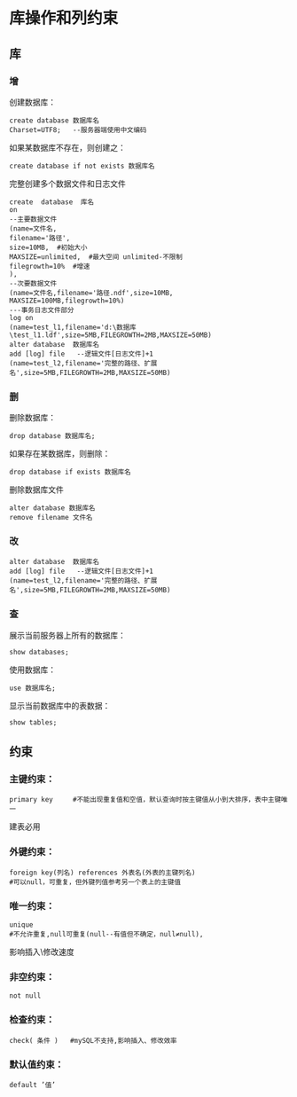 # 库操作和列约束

## 库

### 增

创建数据库：

```mysql
create database 数据库名
Charset=UTF8;   --服务器端使用中文编码
```
如果某数据库不存在，则创建之：
```mysql
create database if not exists 数据库名
```
完整创建多个数据文件和日志文件
```mysql
create  database  库名   
on  
--主要数据文件
(name=文件名,
filename='路径',
size=10MB,  #初始大小
MAXSIZE=unlimited,  #最大空间 unlimited-不限制
filegrowth=10%  #增速
),
--次要数据文件
(name=文件名,filename='路径.ndf',size=10MB, MAXSIZE=100MB,filegrowth=10%)
---事务日志文件部分
log on
(name=test_l1,filename='d:\数据库\test_l1.ldf',size=5MB,FILEGROWTH=2MB,MAXSIZE=50MB)
alter database  数据库名
add [log] file   --逻辑文件[日志文件]+1
(name=test_l2,filename='完整的路径、扩展名',size=5MB,FILEGROWTH=2MB,MAXSIZE=50MB)
```
### 删

删除数据库：

```mysql
drop database 数据库名;
```
如果存在某数据库，则删除：
```mysql
drop database if exists 数据库名
```
删除数据库文件
```mysql
alter database 数据库名
remove filename 文件名
```
### 改

```mysql
alter database  数据库名
add [log] file   --逻辑文件[日志文件]+1
(name=test_l2,filename='完整的路径、扩展名',size=5MB,FILEGROWTH=2MB,MAXSIZE=50MB)
```
### 查

展示当前服务器上所有的数据库：

```mysql
show databases;
```
使用数据库：
```mysql
use 数据库名;
```
显示当前数据库中的表数据：
```mysql
show tables;
```

## 约束

### 主键约束：

```mysql
primary key  	#不能出现重复值和空值，默认查询时按主键值从小到大排序，表中主键唯一
```
建表必用

### 外键约束：

```mysql
foreign key(列名) references 外表名(外表的主键列名)  
#可以null，可重复，但外键列值参考另一个表上的主键值
```
### 唯一约束：

```mysql
unique  
#不允许重复,null可重复(null--有值但不确定，null≠null),
```
影响插入\修改速度

### 非空约束：

```mysql
not null 
```

### 检查约束：

```mysql
check( 条件 )   #mySQL不支持,影响插入、修改效率
```
### 默认值约束：

```mysql
default ’值’    
```

